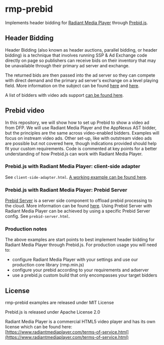 # rmp-prebid
Implements header bidding for [Radiant Media Player](https://www.radiantmediaplayer.com) through [Prebid.js](https://github.com/prebid/Prebid.js/).

## Header Bidding
Header Bidding (also known as header auctions, parallel bidding, or header bidding) is a technique that involves running SSP & Ad Exchange code directly on page so publishers can receive bids on their inventory that may be unavailable through their primary ad server and exchange.

The returned bids are then passed into the ad server so they can compete with direct demand and the primary ad server's exchange on a level playing field.
More information on the subject can be found [here](http://prebid.org/overview/intro.html) and [here](http://www.adopsinsider.com/header-bidding/header-bidding-step-by-step/).

A list of bidders with video ads support [can be found here](http://prebid.org/dev-docs/bidders.html#bidders-with-video-and-native-demand).

## Prebid video
In this repository, we will show how to set up Prebid to show a video ad from DFP. We will use Radiant Media Player and the AppNexus AST bidder, but the principles are the same across video-enabled bidders. Examples will focus on instream video ads. Other set-up, like with outstream video ads are possible but not covered here, though indications provided should help fit your custom requirements. Code is commented at key points for a better understanding of how Prebid.js can work with Radiant Media Player.

### Prebid.js with Radiant Media Player: client-side adapter
See `client-side-adapter.html`.  [A working example can be found here](https://www.radiantmediaplayer.com/docs/latest/gist/rmp-pb/client-side-adapter.html).

### Prebid.js with Radiant Media Player: Prebid Server
[Prebid Server](https://github.com/prebid/prebid-server) is a server side component to offload prebid processing to the cloud. More information can be found [here](http://prebid.org/dev-docs/get-started-with-prebid-server.html). Using Prebid Server with Radiant Media Player can be achieved by using a specific Prebid Server config. See `prebid-server.html`.

### Production notes
The above examples are start points to best implement header bidding for Radiant Media Player through Prebid.js. For production usage you will need to:
- configure Radiant Media Player with your settings and use our production core library (rmp.min.js)
- configure your prebid according to your requirements and adserver
- use a prebid.js custom build that only encompasses your target bidders

## License 
rmp-prebid examples are released under MIT License

Prebid.js is released under Apache License 2.0

Radiant Media Player is a commercial HTML5 video player and has its own license which can be found here: [https://www.radiantmediaplayer.com/terms-of-service.html](https://www.radiantmediaplayer.com/terms-of-service.html)